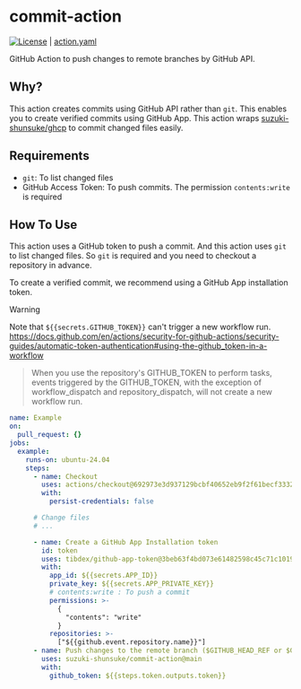 # commit-action

[![License](http://img.shields.io/badge/license-mit-blue.svg?style=flat-square)](https://raw.githubusercontent.com/suzuki-shunsuke/urfave-cli-help-all/main/LICENSE) | [action.yaml](action.yaml)

GitHub Action to push changes to remote branches by GitHub API.

## Why?

This action creates commits using GitHub API rather than `git`.
This enables you to create verified commits using GitHub App.
This action wraps [suzuki-shunsuke/ghcp](https://github.com/suzuki-shunsuke/ghcp) to commit changed files easily.

## Requirements

- `git`: To list changed files
- GitHub Access Token: To push commits. The permission `contents:write` is required

## How To Use

This action uses a GitHub token to push a commit.
And this action uses `git` to list changed files.
So `git` is required and you need to checkout a repository in advance.

To create a verified commit, we recommend using a GitHub App installation token.

> [!WARNING]
> Note that `${{secrets.GITHUB_TOKEN}}` can't trigger a new workflow run.
> https://docs.github.com/en/actions/security-for-github-actions/security-guides/automatic-token-authentication#using-the-github_token-in-a-workflow
> > When you use the repository's GITHUB_TOKEN to perform tasks, events triggered by the GITHUB_TOKEN, with the exception of workflow_dispatch and repository_dispatch, will not create a new workflow run.

```yaml
name: Example
on:
  pull_request: {}
jobs:
  example:
    runs-on: ubuntu-24.04
    steps:
      - name: Checkout
        uses: actions/checkout@692973e3d937129bcbf40652eb9f2f61becf3332 # v4.1.7
        with:
          persist-credentials: false

      # Change files
      # ...

      - name: Create a GitHub App Installation token
        id: token
        uses: tibdex/github-app-token@3beb63f4bd073e61482598c45c71c1019b59b73a # v2.1.0
        with:
          app_id: ${{secrets.APP_ID}}
          private_key: ${{secrets.APP_PRIVATE_KEY}}
          # contents:write : To push a commit
          permissions: >-
            {
              "contents": "write"
            }
          repositories: >-
            ["${{github.event.repository.name}}"]
      - name: Push changes to the remote branch ($GITHUB_HEAD_REF or $GITHUB_REF)
        uses: suzuki-shunsuke/commit-action@main
        with:
          github_token: ${{steps.token.outputs.token}}
```
